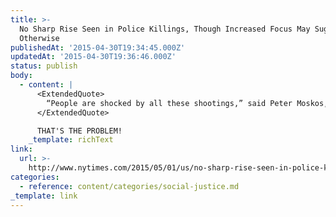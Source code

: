 ```yaml
---
title: >-
  No Sharp Rise Seen in Police Killings, Though Increased Focus May Suggest
  Otherwise
publishedAt: '2015-04-30T19:34:45.000Z'
updatedAt: '2015-04-30T19:36:46.000Z'
status: publish
body:
  - content: |
      <ExtendedQuote>
        “People are shocked by all these shootings,” said Peter Moskos, a former Baltimore police officer who is an assistant professor at the John Jay College of Criminal Justice at City University of New York. “But they’ve always been there.”
      </ExtendedQuote>

      THAT'S THE PROBLEM!
    _template: richText
link:
  url: >-
    http://www.nytimes.com/2015/05/01/us/no-sharp-rise-seen-in-police-killings-though-increased-focus-may-suggest-otherwise.html
categories:
  - reference: content/categories/social-justice.md
_template: link
---
```



